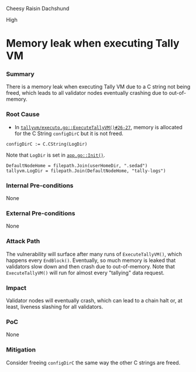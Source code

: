 Cheesy Raisin Dachshund

High

# Memory leak when executing Tally VM

### Summary

There is a memory leak when executing Tally VM due to a C string not being freed, which leads to all validator nodes eventually crashing due to out-of-memory.

### Root Cause

- In [`tallyvm/executo.go::ExecuteTallyVM()#26-27`](https://github.com/sherlock-audit/2024-12-seda-protocol/blob/main/seda-wasm-vm/tallyvm/execute.go#L26-L27), memory is allocated for the C String `configDirC` but it is not freed. 
```golang
configDirC := C.CString(LogDir)
```

Note that `LogDir` is set in [`app.go::Init()`](https://github.com/sherlock-audit/2024-12-seda-protocol/blob/main/seda-chain/app/app.go#L236-L237).
```golang
DefaultNodeHome = filepath.Join(userHomeDir, ".sedad")
tallyvm.LogDir = filepath.Join(DefaultNodeHome, "tally-logs")
```

### Internal Pre-conditions
None

### External Pre-conditions
None


### Attack Path

The vulnerability will surface after many runs of `ExecuteTallyVM()`, which happens every `EndBlock()`. Eventually, so much memory is leaked that validators slow down and then crash due to out-of-memory. Note that `ExecuteTallyVM()` will run for almost every "tallying" data request.


### Impact

Validator nodes will eventually crash, which can lead to a chain halt or, at least, liveness slashing for all validators.


### PoC
None


### Mitigation

Consider freeing `configDirC` the same way the other C strings are freed.